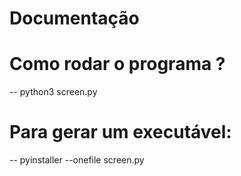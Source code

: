 # Documentação

# Como rodar o programa ? 

-- python3 screen.py

# Para gerar um executável:

-- pyinstaller --onefile screen.py

